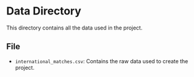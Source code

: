 # Data Directory

This directory contains all the data used in the project.

## File

- `international_matches.csv`: Contains the raw data used to create the project.
